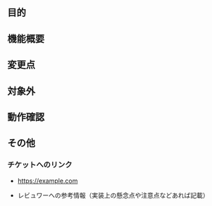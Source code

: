 ## 目的

## 機能概要

## 変更点

## 対象外

## 動作確認

## その他
### チケットへのリンク

* https://example.com

* レビュワーへの参考情報（実装上の懸念点や注意点などあれば記載）

